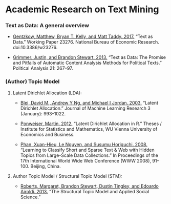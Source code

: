 # Academic Research on Text Mining

### Text as Data: A general overview

- [Gentzkow, Matthew, Bryan T. Kelly, and Matt Taddy. 2017.](https://web.stanford.edu/~gentzkow/research/text-as-data.pdf) “Text as Data.” Working Paper 23276. National Bureau of Economic Research. doi:10.3386/w23276.

- [Grimmer, Justin, and Brandon Stewart. 2013.](https://scholar.princeton.edu/bstewart/publications/text-data-promise-and-pitfalls-automatic-content-analysis-methods-political) “Text as Data: The Promise and Pitfalls of Automatic Content Analysis Methods for Political Texts.” Political Analysis 21: 267–97.

### (Author) Topic Model

1. Latent Dirichlet Allocation (LDA):

    - [Blei, David M., Andrew Y Ng, and Michael I Jordan. 2003.](https://endymecy.gitbooks.io/spark-ml-source-analysis/content/%E8%81%9A%E7%B1%BB/LDA/docs/Latent%20Dirichlet%20Allocation.pdf) “Latent Dirichlet Allocation.” Journal of Machine Learning Research 3 (January): 993–1022.

    - [Ponweiser, Martin. 2012.](http://epub.wu.ac.at/3558/) “Latent Dirichlet Allocation in R.” Theses / Institute for Statistics and Mathematics, WU Vienna University of Economics and Business.

    - [Phan, Xuan-Hieu, Le Nguyen, and Susumu Horiguchi. 2008.](https://doi.org/10.1145/1367497.1367510) “Learning to Classify Short and Sparse Text & Web with Hidden Topics from Large-Scale Data Collections.” In Proceedings of the 17th International World Wide Web Conference (WWW 2008), 91–100. Beijing, China.

2. Author Topic Model / Structural Topic Model (STM):

    - [Roberts, Margaret, Brandon Stewart, Dustin Tingley, and Edoardo Airoldi. 2013.](https://scholar.princeton.edu/bstewart/publications/structural-topic-model-and-applied-social-science) “The Structural Topic Model and Applied Social Science.”
